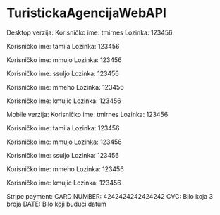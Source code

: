 # TuristickaAgencijaWebAPI

Desktop verzija:
  Korisničko ime: tmirnes
  Lozinka: 123456
  
  Korisničko ime: tamila
  Lozinka: 123456
  
  Korisničko ime: mmujo
  Lozinka: 123456
  
  Korisničko ime: ssuljo
  Lozinka: 123456
  
  Korisničko ime: mmeho
  Lozinka: 123456
  
  Korisničko ime: kmujic
  Lozinka: 123456
  
Mobile verzija:
   Korisničko ime: tmirnes
  Lozinka: 123456
  
  Korisničko ime: tamila
  Lozinka: 123456
  
  Korisničko ime: mmujo
  Lozinka: 123456
  
  Korisničko ime: ssuljo
  Lozinka: 123456
  
  Korisničko ime: mmeho
  Lozinka: 123456
  
  Korisničko ime: kmujic
  Lozinka: 123456

Stripe payment:
  CARD NUMBER: 4242424242424242
  CVC: Bilo koja 3 broja
  DATE: Bilo koji buduci datum
